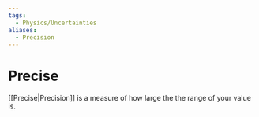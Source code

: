 ```yaml
---
tags:
  - Physics/Uncertainties
aliases:
  - Precision
---
```

# Precise
[[Precise|Precision]] is a measure of how large the the range of your value is.